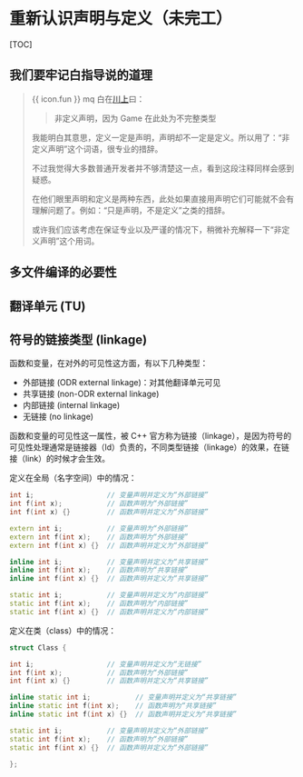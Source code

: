 # 重新认识声明与定义（未完工）

[TOC]

## 我们要牢记白指导说的道理

> {{ icon.fun }} mq 白在[川上](https://github.com/parallel101/cppguidebook/pull/23)曰：
>
> > 非定义声明，因为 Game 在此处为不完整类型
>
> 我能明白其意思，定义一定是声明，声明却不一定是定义。所以用了：“非定义声明”这个词语，很专业的措辞。
>
> 不过我觉得大多数普通开发者并不够清楚这一点，看到这段注释同样会感到疑惑。
>
> 在他们眼里声明和定义是两种东西，此处如果直接用声明它们可能就不会有理解问题了。例如：“只是声明，不是定义”之类的措辞。
>
> 或许我们应该考虑在保证专业以及严谨的情况下，稍微补充解释一下“非定义声明”这个用词。

## 多文件编译的必要性

## 翻译单元 (TU)

## 符号的链接类型 (linkage)

函数和变量，在对外的可见性这方面，有以下几种类型：

- 外部链接 (ODR external linkage)：对其他翻译单元可见
- 共享链接 (non-ODR external linkage)
- 内部链接 (internal linkage)
- 无链接 (no linkage)

函数和变量的可见性这一属性，被 C++ 官方称为链接（linkage），是因为符号的可见性处理通常是链接器（ld）负责的，不同类型链接（linkage）的效果，在链接（link）的时候才会生效。

定义在全局（名字空间）中的情况：

```cpp
int i;                  // 变量声明并定义为“外部链接”
int f(int x);           // 函数声明为“外部链接”
int f(int x) {}         // 函数声明并定义为“外部链接”

extern int i;           // 变量声明为“外部链接”
extern int f(int x);    // 函数声明为“外部链接”
extern int f(int x) {}  // 函数声明并定义为“外部链接”

inline int i;           // 变量声明并定义为“共享链接”
inline int f(int x);    // 函数声明为“共享链接”
inline int f(int x) {}  // 函数声明并定义为“共享链接”

static int i;           // 变量声明并定义为“内部链接”
static int f(int x);    // 函数声明为“内部链接”
static int f(int x) {}  // 函数声明并定义为“内部链接”
```

定义在类（class）中的情况：

```cpp
struct Class {

int i;                  // 变量声明并定义为“无链接”
int f(int x);           // 函数声明为“外部链接”
int f(int x) {}         // 函数声明并定义为“共享链接”

inline static int i;           // 变量声明并定义为“共享链接”
inline static int f(int x);    // 函数声明为“共享链接”
inline static int f(int x) {}  // 函数声明并定义为“共享链接”

static int i;           // 变量声明并定义为“外部链接”
static int f(int x);    // 函数声明为“外部链接”
static int f(int x) {}  // 函数声明并定义为“外部链接”

};
```
